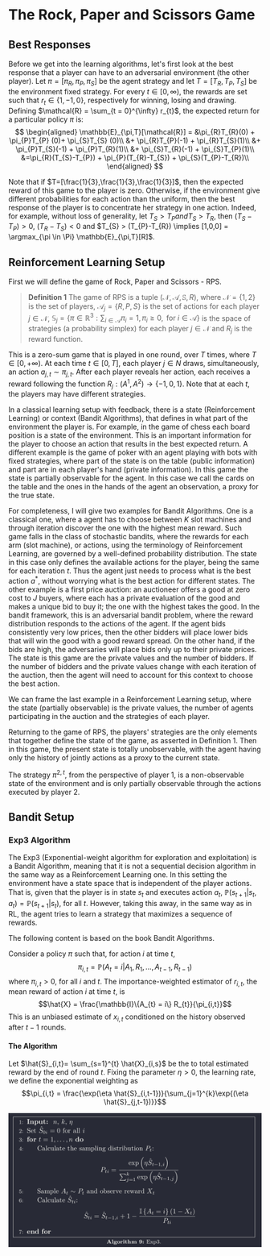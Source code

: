 # The Rock, Paper and Scissors Game

## Best Responses

Before we get into the learning algorithms, let's first look at the best response that a player can have to an adversarial environment (the other player). Let $\pi = [\pi_{R},\pi_{P},\pi_{S}]$ be the agent strategy and let $T = [T_{R},T_{P},T_{S}]$ be the environment fixed strategy. For every $t \in [0, \infty)$, the rewards are set such that $r_{t} \in \{1,-1,0 \}$, respectively for winning, losing and drawing. Defining $\mathcal{R} = \sum_{t = 0}^{\infty} r_{t}$, the expected return for a particular policy $\pi$ is:
$$
\begin{aligned}
\mathbb{E}_{\pi,T}[\mathcal{R}] = &\pi_{R}T_{R}(0) + \pi_{P}T_{P} (0)+ \pi_{S}T_{S} (0)\\
&+ \pi_{R}T_{P}(-1) + \pi_{R}T_{S}(1)\\
&+ \pi_{P}T_{S}(-1) + \pi_{P}T_{R}(1)\\
&+ \pi_{S}T_{R}(-1) + \pi_{S}T_{P}(1)\\
&=\pi_{R}(T_{S}-T_{P}) + \pi_{P}(T_{R}-T_{S}) + \pi_{S}(T_{P}-T_{R})\\
\end{aligned}
$$

Note that if $T=[\frac{1}{3},\frac{1}{3},\frac{1}{3}]$, then the expected reward of this game to the player is zero. Otherwise, if the environment give different probabilities for each action than the uniform, then the best response of the player is to concentrate her strategy in one action.
Indeed, for example, without loss of generality, let $T_{S}>T_{P} and T_{S}>T_{R}$, then $(T_{S}-T_{P})>0$, $(T_{R}-T_{S})<0$ and $T_{S} > (T_{P}-T_{R}) \implies [1,0,0] = \argmax_{\pi \in \Pi} \mathbb{E}_{\pi,T}[R]$.

## Reinforcement Learning Setup

First we will define the game of Rock, Paper and Scissors - RPS.

> **Definition 1** The game of RPS is a tuple $(\mathcal{N}, \mathcal{A}, \mathbb{S}, R)$, where $\mathcal{N} = \{1,2\}$ is the set of players, $\mathcal{A}_{j} = \{R,P,S\}$ is the set of actions for each player $j \in \mathcal{N}$, $\mathbb{S}_{j} = \{\pi \in \mathbb{R}^{3}: \sum_{i \in \mathcal{A}} \pi_{i}= 1, \pi_{i} \geq 0, \text{ for } i \in \mathcal{A} \}$ is the space of strategies (a probability simplex) for each player $j \in \mathcal{N}$ and $R_{j}$ is the reward function.

This is a zero-sum game that is played in one round, over $T$ times, where $T \in [0, +\infty)$. At each time $t \in [0, T]$, each player $j \in N$ draws, simultaneously, an action $a_{j,t} \sim \pi_{j,t}$. After each player reveals her action, each receives a reward following the function $R_{j}:(A^1,A^2) \longrightarrow \{-1, 0, 1\}$. Note that at each $t$, the players may have different strategies. 

In a classical learning setup with feedback, there is a state (Reinforcement Learning) or context (Bandit Algorithms), that defines in what part of the environment the player is. For example, in the game of chess each board position is a state of the environment. This is an important information for the player to choose an action that results in the best expected return. A different example is the game of poker with an agent playing with bots with fixed strategies, where part of the state is on the table (public information) and part are in each player's hand (private information). In this game the state is partially observable for the agent. In this case we call the cards on the table and the ones in the hands of the agent an observation, a proxy for the true state. 

For completeness, I will give two examples for Bandit Algorithms. One is a classical one, where a agent has to choose between $K$ slot machines and through iteration discover the one with the highest mean reward. Such game falls in the class of stochastic bandits, where the rewards for each arm (slot machine), or actions, using the terminology of Reinforcement Learning, are governed by a well-defined probability distribution. The state in this case only defines the available actions for the player, being the same for each iteration $t$. Thus the agent just needs to process what is the best action $a^{*}$, without worrying what is the best action for different states. The other example is a first price auction: an auctioneer offers a good at zero cost to $J$ buyers, where each has a private evaluation of the good and makes a unique bid to buy it; the one with the highest takes the good. In the bandit framework, this is an adversarial bandit problem, where the reward distribution responds to the actions of the agent. If the agent bids consistently very low prices, then the other bidders will place lower bids that will win the good with a good reward spread. On the other hand, if the bids are high, the adversaries will place bids only up to their private prices. The state is this game are the private values and the number of bidders. If the number of bidders and the private values change with each iteration of the auction, then the agent will need to account for this context to choose the best action. 

We can frame the last example in a Reinforcement Learning setup, where the state (partially observable) is the private values, the number of agents participating in the auction and the strategies of each player. 

Returning to the game of RPS, the players' strategies are the only elements that together define the state of the game, as asserted in Definition 1. Then in this game, the present state is totally unobservable, with the agent having only the history of jointly actions as a proxy to the current state.  

The strategy $\pi^{2,t}$, from the perspective of player 1, is a non-observable state of the environment and is only partially observable through the actions executed by player 2.

## Bandit Setup
### Exp3 Algorithm

The Exp3 (Exponential-weight algorithm for exploration and exploitation) is a Bandit Algorithm, meaning that it is not a sequential decision algorithm in the same way as a Reinforcement Learning one. In this setting the environment have a state space that is independent of the player actions. That is, given that the player is in state $s_{t}$ and executes action $a_{t}$, $\mathbb{P}(s_{t+1}|s_{t},a_{t}) = \mathbb{P}(s_{t+1}|s_{t})$, for all $t$. However, taking this away, in the same way as in RL, the agent tries to learn a strategy that maximizes a sequence of rewards.

The following content is based on the book Bandit Algorithms.

Consider a policy $\pi$ such that, for action $i$ at time $t$,
$$ \pi_{i,t} = \mathbb{P}(A_t = i | A_1,R_1,\dots,A_{t-1},R_{t-1})$$
where $\pi_{i,t}>0$, for all $i$ and $t$. The importance-weighted estimator of $r_{i,t}$, the mean reward of action $i$ at time $t$, is
$$\hat{X} = \frac{\mathbb{I}\{A_{t} = i\} R_{t}}{\pi_{i,t}}$$
This is an unbiased estimate of $x_{i,t}$ conditioned on the history observed after $t-1$ rounds.

#### The Algorithm

Let $\hat{S}_{i,t}= \sum_{s=1}^{t} \hat{X}_{i,s}$ be the to total estimated reward by the end of round $t$. Fixing the parameter $\eta>0$, the learning rate, we define the exponential weighting as 
$$\pi_{i,t} = \frac{\exp(\eta \hat{S}_{i,t-1})}{\sum_{j=1}^{k}\exp{(\eta \hat{S}_{j,t-1})}}$$

![image](exp3algo.png)


